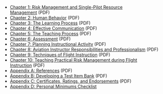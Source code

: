 -   [Chapter 1: Risk Management and Single-Pilot Resource Management](https://www.faa.gov/sites/faa.gov/files/regulations_policies/handbooks_manuals/aviation/aviation_instructors_handbook/03_aih_chapter_1.pdf) (PDF)
-   [Chapter 2: Human Behavior](https://www.faa.gov/sites/faa.gov/files/regulations_policies/handbooks_manuals/aviation/aviation_instructors_handbook/04_aih_chapter_2.pdf) (PDF)
-   [Chapter 3: The Learning Process](https://www.faa.gov/sites/faa.gov/files/regulations_policies/handbooks_manuals/aviation/aviation_instructors_handbook/05_aih_chapter_3.pdf) (PDF)
-   [Chapter 4: Effective Communication](https://www.faa.gov/sites/faa.gov/files/regulations_policies/handbooks_manuals/aviation/aviation_instructors_handbook/06_aih_chapter_4.pdf) (PDF)
-   [Chapter 5: The Teaching Process](https://www.faa.gov/sites/faa.gov/files/regulations_policies/handbooks_manuals/aviation/aviation_instructors_handbook/07_aih_chapter_5.pdf) (PDF)
-   [Chapter 6: Assessment](https://www.faa.gov/sites/faa.gov/files/regulations_policies/handbooks_manuals/aviation/aviation_instructors_handbook/08_aih_chapter_6.pdf) (PDF)
-   [Chapter 7: Planning Instructional Activity](https://www.faa.gov/sites/faa.gov/files/regulations_policies/handbooks_manuals/aviation/aviation_instructors_handbook/09_aih_chapter_7.pdf) (PDF)
-   [Chapter 8: Aviation Instructor Responsibilities and Professionalism](https://www.faa.gov/sites/faa.gov/files/regulations_policies/handbooks_manuals/aviation/aviation_instructors_handbook/10_aih_chapter_8.pdf) (PDF)
-   [Chapter 9: Techniques of Flight Instruction](https://www.faa.gov/sites/faa.gov/files/regulations_policies/handbooks_manuals/aviation/aviation_instructors_handbook/11_aih_chapter_9.pdf) (PDF)
-   [Chapter 10: Teaching Practical Risk Management during Flight Instruction](https://www.faa.gov/sites/faa.gov/files/regulations_policies/handbooks_manuals/aviation/aviation_instructors_handbook/12_aih_chapter_10.pdf) (PDF)
-   [Appendix A: References](https://www.faa.gov/sites/faa.gov/files/regulations_policies/handbooks_manuals/aviation/aviation_instructors_handbook/13_aih_appendix_a.pdf) (PDF)
-   [Appendix B: Developing a Test Item Bank](https://www.faa.gov/sites/faa.gov/files/regulations_policies/handbooks_manuals/aviation/aviation_instructors_handbook/14_aih_appendix_b.pdf) (PDF)
-   [Appendix C: Certificates, Ratings, and Endorsements](https://www.faa.gov/sites/faa.gov/files/regulations_policies/handbooks_manuals/aviation/aviation_instructors_handbook/15_aih_appendix_c.pdf) (PDF)
-   [Appendix D: Personal Minimums Checklist](https://www.faa.gov/sites/faa.gov/files/regulations_policies/handbooks_manuals/aviation/aviation_instructors_handbook/16_aih_appendix_d.pdf)